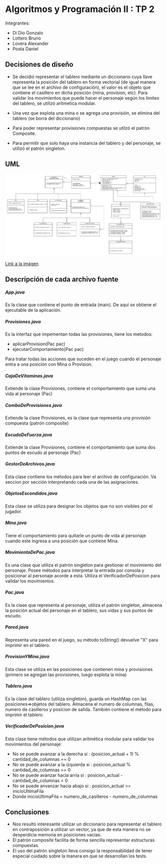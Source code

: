 # Algoritmos y Programación II : TP 2

Integrantes: 
- Di Dio Gonzalo
- Lottero Bruno
- Lovera Alexander
- Posta Daniel

## Decisiones de diseño

- Se decidió representar el tablero mediante un diccionario cuya llave representa la posición del tablero en forma vectorial (de igual manera que se lee en el archivo de configuración), el valor es el objeto que contiene el casillero en dicha posición (mina, provision, etc). Para validar los movimientos que puede hacer el personaje según los limites del tablero, se utilizó aritmetica modular.

- Una vez que explota una mina o se agrega una provisión, se elimina del tablero (se borra del diccionario)

- Para poder representar provisiones compuestas se utilzó el patrón Composite.

- Para permitir que solo haya una instancia del tablero y del personaje, se utilizó el patrón singleton.

## UML

![alt text](UML_TP2.png "Diagrama UML")

[Link a la imágen](UML_TP2.png)

## Descripción de cada archivo fuente

##### App.java

Es la clase que contiene el punto de entrada (main). De aquí se obtiene el ejecutable de la aplicación.

##### Provisiones.java

Es la interfaz que impementan todas las provisiones, tiene los metodos:

- aplicarProvision(Pac pac)
- ejecutarComportamiento(Pac pac)

Para tratar todas las acciones que suceden en el juego cuando el personaje entra a una posición con Mina o Provision.

##### CajaDeVitaminas.java

Extiende la clase Provisiones, contiene el comportamiento que suma una vida al personaje (Pac)

##### ComboDeProvisiones.java

Extiende la clase Provisiones, es la clase que representa una provisión compuesta (patrón composite)

##### EscudoDeFuerza.java

Extiende la clase Provisiones, contiene el comportamiento que suma dos puntos de escudo al personaje (Pac)

##### GestorDeArchivos.java

Esta clase contiene los métodos para leer el archivo de configuración.
Va seccion por sección interpretando cada una de las asignaciones.

##### ObjetosEscondidos.java

Esta clase se utiliza para designar los objetos que no son visibles por el jugador.

##### Mina.java

Tiene el comportamiento para quitarle un punto de vida al personaje cuando este ingresa a una posición que contiene Mina.

##### MovimientoDePac.java

Es una clase que utiliza el patrón singleton para gestionar el movimiento del personaje.
Posee métodos para interpretar la entrada por consola y posicionar al personaje acorde a esta. Utiliza el VerificadorDePosicion para validar los movimientos.

##### Pac.java

Es la clase que representa al personaje, utiliza el patrón singleton, almacena la posición actual del personaje en el tablero, sus vidas y sus puntos de escudo.

##### Pared.java

Representa una pared en el juego, su método toString() devuelve "X" para imprimir en el tablero.

##### ProvisionYMina.java

Esta clase se utiliza en las posiciones que contienen mina y provisiones (primero se agregan las provisiones, luego explota la mina)

##### Tablero.java

Es la clase del tablero (utiliza singleton), guarda un HashMap con las posiciones=>objetos del tablero.
Almacena el numero de columnas, filas, numero de casilleros y posicion de salida. También contiene el método para imprimir el tablero.

##### VerificadorDePosicion.java

Esta clase tiene métodos que utilizan aritmética modular para validar los movimientos del personaje:

- No se puede avanzar a la derecha si : (posicion_actual + 1) % cantidad_de_columnas == 0
- No se puede avanzar a la izquierda si : posicion_actual % cantidad_de_columnas  == 0
- No se puede avanzar hacia arria si : posicion_actual - cantidad_de_columnas < 0
- No se puede anvanzar hacia abajo si : posicion_actual >= inicioUltimaFila
- Donde inicioUltimaFila = numero_de_casilleros - numero_de_columnas

## Conclusiones

- Nos resultó interesante utilizar un diccionario para representar el tablero en contraposición a utilizar un vector, ya que de esta manera no se desperdicia memoria en posiciones vacias.
- El patrón composite facilita de forma sencilla representar estructuras compuestas.
- El uso del patrón singleton lleva consigo la responsabilidad de tener especial cuidado sobre la manera en que se desarrollan los tests.
